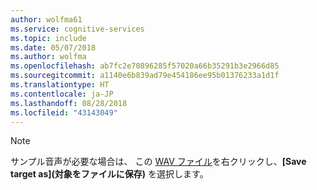 ```yaml
---
author: wolfma61
ms.service: cognitive-services
ms.topic: include
ms.date: 05/07/2018
ms.author: wolfma
ms.openlocfilehash: ab7fc2e70896285f57020a66b35291b3e2966d85
ms.sourcegitcommit: a1140e6b839ad79e454186ee95b01376233a1d1f
ms.translationtype: HT
ms.contentlocale: ja-JP
ms.lasthandoff: 08/28/2018
ms.locfileid: "43143049"
---
```

> [!NOTE]
> サンプル音声が必要な場合は、 この [WAV ファイル](https://raw.githubusercontent.com/Azure-Samples/Cognitive-Speech-STT-Android/95b698b584bce01d7cfa7faa15fb254482b6402e/samples/SpeechRecoExample/assets/whatstheweatherlike.wav)を右クリックし、**[Save target as]\(対象をファイルに保存\)** を選択します。
